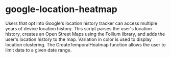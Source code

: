 # google-location-heatmap
Users that opt into Google's location history tracker can access multiple years of device location history. This script parses the user's location history, creates an Open Street Maps using the Follium library, and adds the user's location history to the map. Variation in color is used to display location clustering.  The CreateTemporalHeatmap function allows the user to limit data to a given date range.
